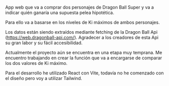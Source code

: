 App web que va a comprar dos personajes de Dragon Ball Super y va a indicar quién ganaría una supuesta pelea hipotética.

Para ello va a basarse en los niveles de Ki máximos de ambos personajes.

Los datos están siendo extraídos mediante fetching de la Dragon Ball Api (https://web.dragonball-api.com/).
Agradecer a los creadores de esta Api su gran labor y su fácil accesibilidad.

Actualmente el proyecto aún se encuentra en una etapa muy temprana. Me encuentro trabajando en crear la función que va a 
encargarse de comparar los dos valores de Ki máximo.

Para el desarrollo he utilizado React con Vite, todavía no he comenzado con el diseño pero voy a utilizar Tailwind.
